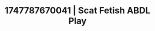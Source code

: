 ---
categories:
- Shadow play
- Roleplay fantasies
- Lip biting
- Hair pulling
- Eclectic erotica
image: /assets/images/1747787670041.png
layout: post
seo:
  description: Featured content with sensual Scat Fetish, ABDL Play. HD images available.
  keywords: Scat Fetish, ABDL Play
  og_image: /assets/images/1747787670041.png
  schema_type: VisualArtwork
tags:
- '#1747787670041'
- Scat Fetish
- ABDL Play
title: 1747787670041 | Scat Fetish ABDL Play
---